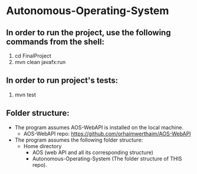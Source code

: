 # Autonomous-Operating-System
## In order to run the project, use the following commands from the shell:
1. cd FinalProject
2. mvn clean javafx:run

## In order to run project's tests:
1. mvn test

## Folder structure:
* The program assumes AOS-WebAPI is installed on the local machine.
  * AOS-WebAPI repo: https://github.com/orhaimwerthaim/AOS-WebAPI
* The program assumes the following folder structure:
  * Home directory
    * AOS (web API and all its corresponding structure)
    * Autonomous-Operating-System (The folder structure of THIS repo).
      
